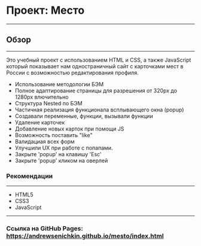 # Проект: Место
---
## Обзор
---
Это учебный проект с использованием HTML и CSS, а также JavaScript который показывает нам одностраничный сайт с карточками мест в России с возможностью редактирования профиля.

* Использование методологии БЭМ
* Полное адаптирование страницы для разрешения от 320px до 1280px влючительно
* Структура Nested по БЭМ
* Частичная реализация функционала всплывающего окна (popup)
* Создавали переменные, функции, вызывали функции
* Удаление карточек
* Добавление новых карток при помощи JS
* Возможность поставить "like"
* Валидациая всех форм
* Улучшили UX при работе с попапами.
* Закрыте 'popup' на клавишу 'Esc'
* Закрыте 'popup' кликом на оверлей
### Рекомендации
---
* HTML5
* CSS3
* JavaScript
---
### Ссылка на GitHub Pages: https://andrewsenichkin.github.io/mesto/index.html